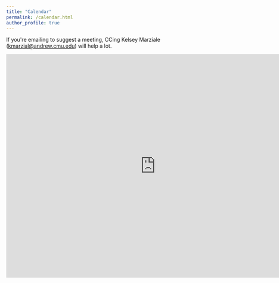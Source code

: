 ```yaml
---
title: "Calendar"
permalink: /calendar.html
author_profile: true
---
```


If you're emailing to suggest a meeting, CCing Kelsey Marziale (kmarzial@andrew.cmu.edu) will help a lot.

<iframe src="https://calendar.google.com/calendar/embed?src=clegoues%40andrew.cmu.edu&ctz=America%2FNew_York" style="border: 0" width="800" height="600" frameborder="0" scrolling="no"></iframe>
